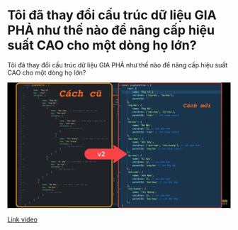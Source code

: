 # Tôi đã thay đổi cấu trúc dữ liệu GIA PHẢ như thế nào để nâng cấp hiệu suất CAO cho một dòng họ lớn?

Tôi đã thay đổi cấu trúc dữ liệu GIA PHẢ như thế nào để nâng cấp hiệu suất CAO cho một dòng họ lớn?

![structure](image.png)

[Link video](https://s.net.vn/0Xsj)
